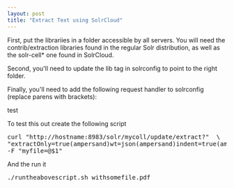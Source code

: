 ```yaml
---
layout: post
title: "Extract Text using SolrCloud"
---
```


First, put the librariies in a folder accessible by all servers.  You will need the contrib/extraction libraries found
in the regular Solr distribution, as well as the solr-cell* one found in SolrCloud.

Second, you'll need to update the lib tag in solrconfig to point to the right folder.

Finally, you'll need to add the following request handler to solrconfig (replace parens with brackets):

test

To test this out create the following script 
<pre class="prettyprint sh">
curl "http://hostname:8983/solr/mycoll/update/extract?"  \
"extractOnly=true(ampersand)wt=json(ampersand)indent=true(ampersand)extractFormat=text"  \
-F "myfile=@$1"
</pre>

And the run it
<pre class="prettyprint sh">
./runtheabovescript.sh withsomefile.pdf
</pre>

